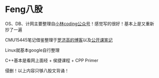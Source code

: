 # Feng八股

OS、DB、计网主要整理自[小林coding公众号](https://www.xiaolincoding.com/)！感觉写的很好！基本上是又重新抄了一遍

CMU15445笔记借鉴整理于[罗济高的博客](https://cakebytheoceanluo.github.io/categories/CMU-15445/)以及[公开课笔记](https://zhenghe.gitbook.io/open-courses/cmu-15-445-645-database-systems/database-storage)

Linux就基本google自行整理

C++基本是看网上面经 + 侯捷课程 + CPP Primer

侵删！以上内容只够八股文背诵！
